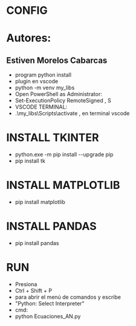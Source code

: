 # CONFIG

# Autores: 

## 
##
##
##
## Estiven Morelos Cabarcas

- program python install
- plugin en vscode
- python -m venv my_libs
- Open PowerShell as Administrator:
- Set-ExecutionPolicy RemoteSigned , S
- VSCODE TERMINAL:
- .\my_libs\Scripts\activate , en terminal vscode

# INSTALL TKINTER
- python.exe -m pip install --upgrade pip
- pip install tk

# INSTALL MATPLOTLIB

- pip install matplotlib

# INSTALL PANDAS

- pip install pandas

# RUN

- Presiona
- Ctrl + Shift + P
- para abrir el menú de comandos y escribe
- "Python: Select Interpreter"
- cmd:
- python Ecuaciones_AN.py

